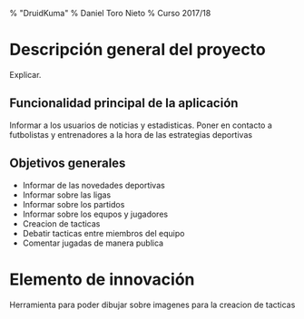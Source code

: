 % "DruidKuma"
% Daniel Toro Nieto
% Curso 2017/18

# Descripción general del proyecto

Explicar.

## Funcionalidad principal de la aplicación

Informar a los usuarios de noticias y estadisticas.
Poner en contacto a futbolistas y entrenadores a la hora de las estrategias deportivas

## Objetivos generales

* Informar de las novedades deportivas
* Informar sobre las ligas 
* Informar sobre los partidos
* Informar sobre los equpos y jugadores
* Creacion de tacticas
* Debatir tacticas entre miembros del equipo
* Comentar jugadas de manera publica

# Elemento de innovación

Herramienta para poder dibujar sobre imagenes para la creacion de tacticas
